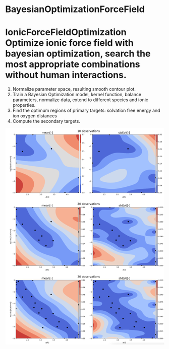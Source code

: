 # BayesianOptimizationForceField
IonicForceFieldOptimization
Optimize ionic force field with bayesian optimization, search the most appropriate combinations without human interactions. 
====
1. Normalize parameter space, resulting smooth contour plot.
2. Train a Bayesian Optimization model, kernel function, balance parameters, normalize data, extend to different species and ionic properties.
3. Find the optimum regions of primary targets: solvation free energy and ion oxygen distances
4. Compute the secondary targets.

![Image text](https://raw.githubusercontent.com/YuchenZhu/BayesianOptimizationForceField/main/img/obs.png)
